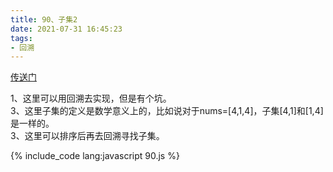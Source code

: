 ```yaml
---
title: 90、子集2
date: 2021-07-31 16:45:23
tags:
- 回溯
---
```

[传送门](https://leetcode-cn.com/problems/subsets-ii/)

1、这里可以用回溯去实现，但是有个坑。   
3、这里子集的定义是数学意义上的，比如说对于nums=[4,1,4]，子集[4,1]和[1,4]是一样的。   
3、这里可以排序后再去回溯寻找子集。

{% include_code lang:javascript 90.js %}
